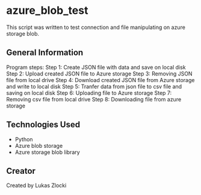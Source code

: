 # azure_blob_test

This script was written to test connection and file manipulating on azure storage blob.


## General Information

Program steps:
Step 1: Create JSON file with data and save on local disk
Step 2: Upload created JSON file to Azure storage
Step 3: Removing JSON file from local drive
Step 4: Download created JSON file from Azure storage and write to local disk
Step 5: Tranfer data from json file to csv file and saving on local disk
Step 6: Uploading file to Azure storage
Step 7: Removing csv file from local drive
Step 8: Downloading file from azure storage


## Technologies Used

* Python
* Azure blob storage
* Azure storage blob library


## Creator

Created by Lukas Zlocki  
